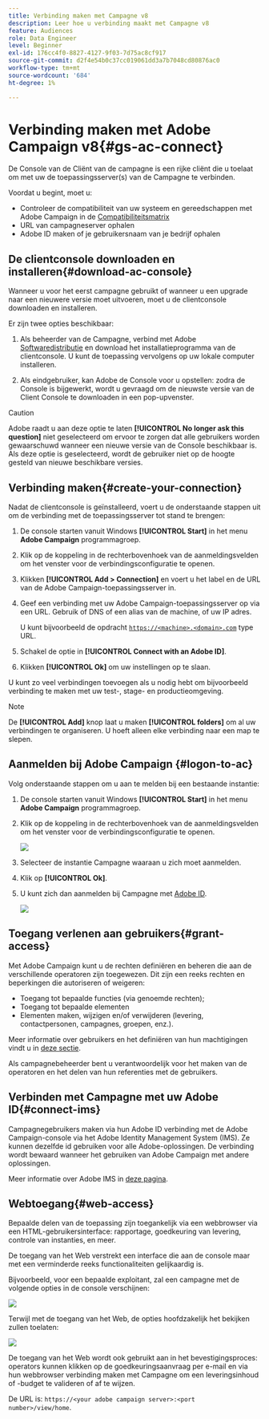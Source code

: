 ```yaml
---
title: Verbinding maken met Campagne v8
description: Leer hoe u verbinding maakt met Campagne v8
feature: Audiences
role: Data Engineer
level: Beginner
exl-id: 176cc4f0-8827-4127-9f03-7d75ac8cf917
source-git-commit: d2f4e54b0c37cc019061dd3a7b7048cd80876ac0
workflow-type: tm+mt
source-wordcount: '684'
ht-degree: 1%

---
```


# Verbinding maken met Adobe Campaign v8{#gs-ac-connect}

De Console van de Cliënt van de campagne is een rijke cliënt die u toelaat om met uw de toepassingsserver(s) van de Campagne te verbinden.

Voordat u begint, moet u:

* Controleer de compatibiliteit van uw systeem en gereedschappen met Adobe Campaign in de [Compatibiliteitsmatrix](compatibility-matrix.md)
* URL van campagneserver ophalen
* Adobe ID maken of je gebruikersnaam van je bedrijf ophalen

## De clientconsole downloaden en installeren{#download-ac-console}

Wanneer u voor het eerst campagne gebruikt of wanneer u een upgrade naar een nieuwere versie moet uitvoeren, moet u de clientconsole downloaden en installeren.

Er zijn twee opties beschikbaar:

1. Als beheerder van de Campagne, verbind met Adobe [Softwaredistributie](https://experience.adobe.com/#/downloads/content/software-distribution/en/campaign.html) en download het installatieprogramma van de clientconsole. U kunt de toepassing vervolgens op uw lokale computer installeren.

1. Als eindgebruiker, kan Adobe de Console voor u opstellen: zodra de Console is bijgewerkt, wordt u gevraagd om de nieuwste versie van de Client Console te downloaden in een pop-upvenster.

>[!CAUTION]
>
>Adobe raadt u aan deze optie te laten **[!UICONTROL No longer ask this question]** niet geselecteerd om ervoor te zorgen dat alle gebruikers worden gewaarschuwd wanneer een nieuwe versie van de Console beschikbaar is.  Als deze optie is geselecteerd, wordt de gebruiker niet op de hoogte gesteld van nieuwe beschikbare versies.

## Verbinding maken{#create-your-connection}

Nadat de clientconsole is geïnstalleerd, voert u de onderstaande stappen uit om de verbinding met de toepassingsserver tot stand te brengen:

1. De console starten vanuit Windows **[!UICONTROL Start]** in het menu **Adobe Campaign** programmagroep.

1. Klik op de koppeling in de rechterbovenhoek van de aanmeldingsvelden om het venster voor de verbindingsconfiguratie te openen.

1. Klikken **[!UICONTROL Add > Connection]** en voert u het label en de URL van de Adobe Campaign-toepassingsserver in.

1. Geef een verbinding met uw Adobe Campaign-toepassingsserver op via een URL. Gebruik of DNS of een alias van de machine, of uw IP adres.

   U kunt bijvoorbeeld de opdracht [`https://<machine>.<domain>.com`](https://myserver.adobe.com) type URL.

1. Schakel de optie  in **[!UICONTROL Connect with an Adobe ID]**.

1. Klikken **[!UICONTROL Ok]** om uw instellingen op te slaan.

U kunt zo veel verbindingen toevoegen als u nodig hebt om bijvoorbeeld verbinding te maken met uw test-, stage- en productieomgeving.

>[!NOTE]
>
>De **[!UICONTROL Add]** knop laat u maken **[!UICONTROL folders]** om al uw verbindingen te organiseren. U hoeft alleen elke verbinding naar een map te slepen.

## Aanmelden bij Adobe Campaign {#logon-to-ac}

Volg onderstaande stappen om u aan te melden bij een bestaande instantie:

1. De console starten vanuit Windows **[!UICONTROL Start]** in het menu **Adobe Campaign** programmagroep.

1. Klik op de koppeling in de rechterbovenhoek van de aanmeldingsvelden om het venster voor de verbindingsconfiguratie te openen.

   ![](assets/connectToCampaign.png)

1. Selecteer de instantie Campagne waaraan u zich moet aanmelden.

1. Klik op **[!UICONTROL Ok]**.

1. U kunt zich dan aanmelden bij Campagne met [Adobe ID](#connect-ims).

   ![](assets/adobeID.png)

## Toegang verlenen aan gebruikers{#grant-access}

Met Adobe Campaign kunt u de rechten definiëren en beheren die aan de verschillende operatoren zijn toegewezen. Dit zijn een reeks rechten en beperkingen die autoriseren of weigeren:

* Toegang tot bepaalde functies (via genoemde rechten);
* Toegang tot bepaalde elementen
* Elementen maken, wijzigen en/of verwijderen (levering, contactpersonen, campagnes, groepen, enz.).

Meer informatie over gebruikers en het definiëren van hun machtigingen vindt u in [deze sectie](permissions.md).

Als campagnebeheerder bent u verantwoordelijk voor het maken van de operatoren en het delen van hun referenties met de gebruikers.

## Verbinden met Campagne met uw Adobe ID{#connect-ims}

Campagnegebruikers maken via hun Adobe ID verbinding met de Adobe Campaign-console via het Adobe Identity Management System (IMS). Ze kunnen dezelfde id gebruiken voor alle Adobe-oplossingen. De verbinding wordt bewaard wanneer het gebruiken van Adobe Campaign met andere oplossingen.

Meer informatie over Adobe IMS in [deze pagina](https://helpx.adobe.com/enterprise/using/identity.html).

## Webtoegang{#web-access}

Bepaalde delen van de toepassing zijn toegankelijk via een webbrowser via een HTML-gebruikersinterface: rapportage, goedkeuring van levering, controle van instanties, en meer.

De toegang van het Web verstrekt een interface die aan de console maar met een verminderde reeks functionaliteiten gelijkaardig is.

Bijvoorbeeld, voor een bepaalde exploitant, zal een campagne met de volgende opties in de console verschijnen:

![](assets/campaign-from-console.png)

Terwijl met de toegang van het Web, de opties hoofdzakelijk het bekijken zullen toelaten:

![](assets/campaign-from-web.png)

De toegang van het Web wordt ook gebruikt aan in het bevestigingsproces: operators kunnen klikken op de goedkeuringsaanvraag per e-mail en via hun webbrowser verbinding maken met Campagne om een leveringsinhoud of -budget te valideren of af te wijzen.

De URL is:  `https://<your adobe campaign server>:<port number>/view/home`.
